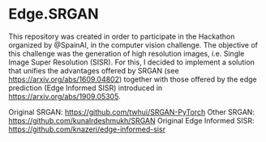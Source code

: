# Edge.SRGAN
This repository was created in order to participate in the Hackathon organized by @SpainAI, in the computer vision challenge. The objective of this challenge was the generation of high resolution images, i.e. Single Image Super Resolution (SISR). For this, I decided to implement a solution that unifies the advantages offered by SRGAN (see https://arxiv.org/abs/1609.04802) together with those offered by the edge prediction (Edge Informed SISR) introduced in https://arxiv.org/abs/1909.05305.




Original SRGAN: https://github.com/twhui/SRGAN-PyTorch
Other SRGAN: https://github.com/kunalrdeshmukh/SRGAN
Original Edge Informed SISR: https://github.com/knazeri/edge-informed-sisr

